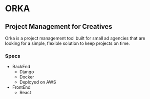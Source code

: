 # ORKA
## Project Management for Creatives

Orka is a project management tool built for small ad agencies that are looking for a simple, flexible solution to keep projects on time.

### Specs
- BackEnd
  - Django
  - Docker
  - Deployed on AWS
- FrontEnd
  - React   
